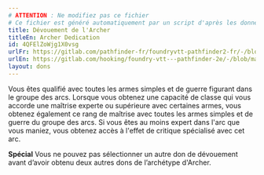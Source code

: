 ```yaml
---
# ATTENTION : Ne modifiez pas ce fichier
# Ce fichier est généré automatiquement par un script d'après les données du module Foundry VTT officiel et de sa traduction
title: Dévouement de l'Archer
titleEn: Archer Dedication
id: 4QFElZoWjg1X0vsg
urlFr: https://gitlab.com/pathfinder-fr/foundryvtt-pathfinder2-fr/-/blob/master/data/feats/4QFElZoWjg1X0vsg.htm
urlEn: https://gitlab.com/hooking/foundry-vtt---pathfinder-2e/-/blob/master/packs/data/feats.db/archer-dedication.json
layout: dons
---
```

Vous êtes qualifié avec toutes les armes simples et de guerre figurant dans le groupe des arcs. Lorsque vous obtenez une capacité de classe qui vous accorde une maîtrise experte ou supérieure avec certaines armes, vous obtenez également ce rang de maîtrise avec toutes les armes simples et de guerre du groupe des arcs. Si vous êtes au moins expert dans l'arc que vous maniez, vous obtenez accès à l'effet de critique spécialisé avec cet arc.

**Spécial** Vous ne pouvez pas sélectionner un autre don de dévouement avant d’avoir obtenu deux autres dons de l’archétype d'Archer.
